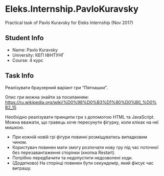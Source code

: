 # Eleks.Internship.PavloKuravsky
Practical task of Pavlo Kuravsky for Eleks Internship (Nov 2017)
## Student Info
* Name: Pavlo Kuravsky
* University: КЕП ІФНТУНГ
* Course: 4 курс
## Task Info
Реалізувати браузерний варіант гри “Пятнашки”.

Опис гри можна знайти за посиланням:
https://ru.wikipedia.org/wiki/%D0%98%D0%B3%D1%80%D0%B0_%D0%B2_15

Необхідно реалізувати принципи гри з допомогою HTML та JavaScript. Можна вважати, що гравець хоче пересунути фігурку, коли клікає на неї мишкою.
*	При кожній новій грі фігури повинні розміщуватись випадковим чином.
*	Користувач повинен мати змогу розпочати нову гру під час поточної без перезавантаження сторінки (кнопка Restart).
*	Потрібно передбачити та недопустити недозволені ходи.
*	(Додатково) На сторінці повинен бути секундомір, який фіксує час виграшу.
